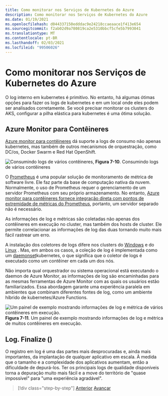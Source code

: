```yaml
---
title: Como monitorar nos Serviços de Kubernetes do Azure
description: Como monitorar nos Serviços de Kubernetes do Azure
ms.date: 01/19/2021
ms.openlocfilehash: d044337150edddac9e24218ccaeaace1f413e654
ms.sourcegitcommit: f2ab02d9a780819ca2e5310bbcf5cfe5b7993041
ms.translationtype: MT
ms.contentlocale: pt-BR
ms.lasthandoff: 02/03/2021
ms.locfileid: "99506026"
---
```

# <a name="monitoring-in-azure-kubernetes-services"></a>Como monitorar nos Serviços de Kubernetes do Azure

O log interno em kubernetes é primitivo. No entanto, há algumas ótimas opções para fazer os logs de kubernetes e em um local onde eles podem ser analisados corretamente. Se você precisar monitorar os clusters do AKS, configurar a pilha elástica para kubernetes é uma ótima solução.

## <a name="azure-monitor-for-containers"></a>Azure Monitor para Contêineres

[Azure monitor para contêineres](/azure/azure-monitor/insights/container-insights-overview) dá suporte a logs de consumo não apenas kubernetes, mas também de outros mecanismos de orquestração, como DC/os, Docker Swarm e Red Hat OpenShift.

![Consumindo logs de vários contêineres, ](./media/containers-diagram.png)
 **Figura 7-10**. Consumindo logs de vários contêineres

O [Prometheus](https://prometheus.io/) é uma popular solução de monitoramento de métrica de software livre. Ele faz parte da base de computação nativa da nuvem. Normalmente, o uso de Prometheus requer o gerenciamento de um servidor Prometheus com seu próprio armazenamento. No entanto, [Azure monitor para contêineres fornece integração direta com pontos de extremidade de métricas do Prometheus](/azure/azure-monitor/insights/container-insights-prometheus-integration), portanto, um servidor separado não é necessário.

As informações de log e métricas são coletadas não apenas dos contêineres em execução no cluster, mas também dos hosts de cluster. Ele permite correlacionar as informações de log das duas tornando muito mais fácil rastrear um erro.

A instalação dos coletores de logs difere nos clusters do [Windows](/azure/azure-monitor/insights/containers#configure-a-log-analytics-windows-agent-for-kubernetes) e do [Linux](/azure/azure-monitor/insights/containers#configure-a-log-analytics-linux-agent-for-kubernetes) . Mas, em ambos os casos, a coleção de log é implementada como um [daemonset](https://kubernetes.io/docs/concepts/workloads/controllers/daemonset/)kubernetes, o que significa que o coletor de logs é executado como um contêiner em cada um dos nós.

Não importa qual orquestrador ou sistema operacional está executando o daemon de Azure Monitor, as informações de log são encaminhadas para as mesmas ferramentas de Azure Monitor com as quais os usuários estão familiarizados. Essa abordagem garante uma experiência paralela em ambientes que combinam diferentes fontes de log, como um ambiente híbrido de kubernetes/Azure Functions.

![Um painel de exemplo mostrando informações de log e métrica de vários contêineres em execução. ](./media/containers-dashboard.png)
 **Figura 7-11**. Um painel de exemplo mostrando informações de log e métrica de muitos contêineres em execução.

## <a name="logfinalize"></a>Log. Finalize ()

O registro em log é uma das partes mais desprocuradas e, ainda mais importantes, da implantação de qualquer aplicativo em escala. À medida que o tamanho e a complexidade dos aplicativos aumentam, então a dificuldade de depurá-los. Ter os principais logs de qualidade disponíveis torna a depuração muito mais fácil e a move do território de "quase impossível" para "uma experiência agradável".

>[!div class="step-by-step"]
>[Anterior](logging-with-elastic-stack.md) 
> [Avançar](azure-monitor.md)
